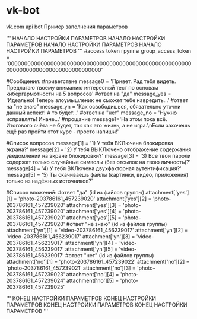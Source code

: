 # vk-bot
vk.com api bot
Пример заполнения параметров

'''
НАЧАЛО НАСТРОЙКИ ПАРАМЕТРОВ
НАЧАЛО НАСТРОЙКИ ПАРАМЕТРОВ
НАЧАЛО НАСТРОЙКИ ПАРАМЕТРОВ
НАЧАЛО НАСТРОЙКИ ПАРАМЕТРОВ
'''
#access token группы
group_access_token = '0000000000000000000000000000000000000000000000000000000000000000000000000000000000000'


#Сообщения: 
#приветствие
message0 = 'Привет. Рад тебя видеть. Предлагаю твоему вниманию интересный тест по основам кибергармотности на 5 вопросов'
#ответ на "да"
message_yes = 'Идеально! Теперь злоумышленик не сможет тебе навредить...'
#ответ на "не знаю"
message_yn = 'Как освободишься, обязательно уточни данный аспект! А то будет...'
#ответ на "нет"
message_no = 'Нужно исправлять! Иначе...'
#прощание
message1='На этом пока всё. Итогового счёта не будет, так как это жизнь, а не игра.\nЕсли захочешь ещё раз пройти этот курс - просто напиши!'

#Список вопросов
message[1] = '1) У тебя ВКЛючена блокировка экрана?'
message[2] = '2) У тебя ВЫКЛючено отображение содержания уведомлений на экране блокировки?'
message[3] = '3) Все твои пароли содержат только случайные символы (без отсылок на твою личность)?'
message[4] = '4) У тебя ВКЛючена двухфакторная аутентификация?'
message[5] = '5) Ты скачиваешь файлы (картинки, видео, приложения) только из надёжных источников?'

#Список вложений:
#ответ "да" (id из файлов группы)
attachment['yes'][1] = 'photo-203786161_457239020'
attachment['yes'][2] = 'photo-203786161_457239020'
attachment['yes'][3] = 'photo-203786161_457239020'
attachment['yes'][4] = 'photo-203786161_457239020'
attachment['yes'][5] = 'photo-203786161_457239020'
#ответ "не знаю" (id из файлов группы)
attachment['yn'][1] = 'video-203786161_456239017'
attachment['yn'][2] = 'video-203786161_456239017'
attachment['yn'][3] = 'video-203786161_456239017'
attachment['yn'][4] = 'video-203786161_456239017'
attachment['yn'][5] = 'video-203786161_456239017'
#ответ "нет" (id из файлов группы)
attachment['no'][1] = 'photo-203786161_457239022'
attachment['no'][2] = 'photo-203786161_457239021'
attachment['no'][3] = 'photo-203786161_457239023'
attachment['no'][4] = 'photo-203786161_457239024'
attachment['no'][5] = 'photo-203786161_457239025'

'''
КОНЕЦ НАСТРОЙКИ ПАРАМЕТРОВ
КОНЕЦ НАСТРОЙКИ ПАРАМЕТРОВ
КОНЕЦ НАСТРОЙКИ ПАРАМЕТРОВ
КОНЕЦ НАСТРОЙКИ ПАРАМЕТРОВ
'''
